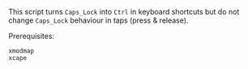 This script turns `Caps_Lock` into `Ctrl` in keyboard shortcuts but do not
change `Caps_Lock` behaviour in taps (press & release).

Prerequisites:

	xmodmap
	xcape
